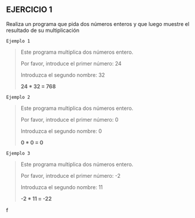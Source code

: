 ## EJERCICIO 1

Realiza un programa que pida dos números
enteros y que luego muestre el resultado de
su multiplicación

`Ejemplo 1` 

> Este programa multiplica dos números entero.
>
> Por favor, introduce el primer número: 24
>
> Introduzca el segundo nombre: 32
>
> **24 * 32 = 768** 


`Ejemplo 2`

> Este programa multiplica dos números entero.
>
> Por favor, introduce el primer número: 0
>
> Introduzca el segundo nombre: 0
> 
> **0 * 0 = 0**

 `Ejemplo 3`

> Este programa multiplica dos números entero.
>
> Por favor, introduce el primer número: -2
>
> Introduzca el segundo nombre: 11
>
> **-2 * 11 = -22**

f